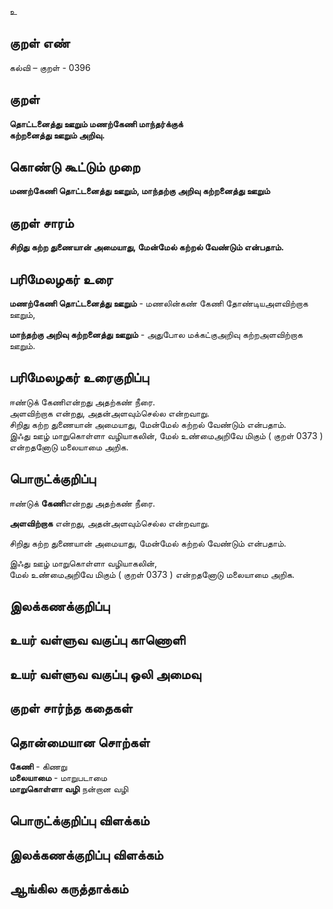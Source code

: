 உ

## குறள் எண் 

கல்வி – குறள் - 0396  

## குறள் 

**தொட்டனைத்து ஊறும் மணற்கேணி மாந்தர்க்குக்  
கற்றனைத்து ஊறும் அறிவு.**

## கொண்டு கூட்டும் முறை

**மணற்கேணி தொட்டனைத்து  ஊறும், மாந்தற்கு அறிவு கற்றனைத்து ஊறும்** 

## குறள் சாரம் 

**சிறிது கற்ற துணையான் அமையாது, மேன்மேல் கற்றல் வேண்டும் என்பதாம்.**  

## பரிமேலழகர் உரை

**மணற்கேணி தொட்டனைத்து  ஊறும்** - மணலின்கண் கேணி தோண்டியஅளவிற்றாக ஊறும்,  

**மாந்தற்கு அறிவு கற்றனைத்து ஊறும்** - அதுபோல மக்கட்குஅறிவு கற்றஅளவிற்றாக ஊறும்.

## பரிமேலழகர் உரைகுறிப்பு   

ஈண்டுக் கேணிஎன்றது அதற்கண் நீரை.  
அளவிற்றாக என்றது, அதன்அளவும்செல்ல என்றவாறு.  
சிறிது கற்ற துணையான் அமையாது, மேன்மேல் கற்றல் வேண்டும் என்பதாம்.  
இஃது ஊழ் மாறுகொள்ளா வழியாகலின், மேல் உண்மைஅறிவே மிகும் ( குறள் 0373 ) என்றதனோடு மலையாமை அறிக.     

## பொருட்க்குறிப்பு 

ஈண்டுக் **கேணி**என்றது அதற்கண் நீரை.  

**அளவிற்றாக** என்றது, அதன்அளவும்செல்ல என்றவாறு.  

சிறிது கற்ற துணையான் அமையாது, மேன்மேல் கற்றல் வேண்டும் என்பதாம்.  

இஃது ஊழ் மாறுகொள்ளா வழியாகலின்,  
மேல் உண்மைஅறிவே மிகும் ( குறள் 0373 ) என்றதனோடு மலையாமை அறிக.    

## இலக்கணக்குறிப்பு  

## உயர் வள்ளுவ வகுப்பு காணொளி


## உயர் வள்ளுவ வகுப்பு ஒலி அமைவு 

 
## குறள் சார்ந்த கதைகள் 


## தொன்மையான சொற்கள்

**கேணி** - கிணறு   
**மலையாமை** - மாறுபடாமை    
**மாறுகொள்ளா வழி** நன்றான வழி 

## பொருட்க்குறிப்பு விளக்கம்


## இலக்கணக்குறிப்பு விளக்கம்


## ஆங்கில கருத்தாக்கம் 


